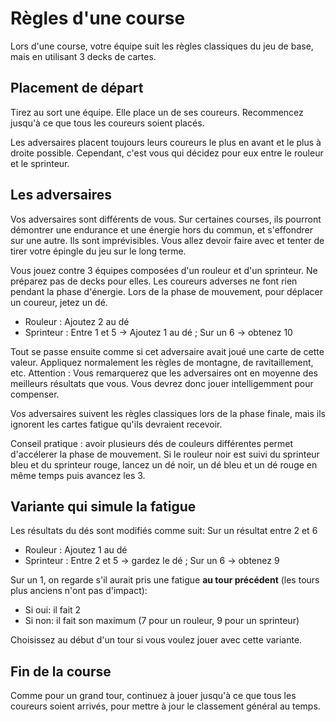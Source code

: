 # Règles d'une course

Lors d'une course, votre équipe suit les règles classiques du jeu de base, mais en utilisant 3 decks de cartes.

## Placement de départ

Tirez au sort une équipe. Elle place un de ses coureurs. Recommencez jusqu'à ce que tous les coureurs soient placés.

Les adversaires placent toujours leurs coureurs le plus en avant et le plus à droite possible. Cependant, c'est vous qui décidez pour eux entre le rouleur et le sprinteur.

## Les adversaires

Vos adversaires sont différents de vous. Sur certaines courses, ils pourront démontrer une endurance et une énergie hors du commun, et s'effondrer sur une autre. Ils sont imprévisibles. Vous allez devoir faire avec et tenter de tirer votre épingle du jeu sur le long terme.

Vous jouez contre 3 équipes composées d'un rouleur et d'un sprinteur. Ne préparez pas de decks pour elles. Les coureurs adverses ne font rien pendant la phase d'énergie. Lors de la phase de mouvement, pour déplacer un coureur, jetez un dé.
- Rouleur : Ajoutez 2 au dé
- Sprinteur :  Entre 1 et 5 -> Ajoutez 1 au dé ; Sur un 6 -> obtenez 10

Tout se passe ensuite comme si cet adversaire avait joué une carte de cette valeur. Appliquez normalement les règles de montagne, de ravitaillement, etc.
Attention : Vous remarquerez que les adversaires ont en moyenne des meilleurs résultats que vous. Vous devrez donc jouer intelligemment pour compenser.

Vos adversaires suivent les règles classiques lors de la phase finale, mais ils ignorent les cartes fatigue qu'ils devraient recevoir.

Conseil pratique : avoir plusieurs dés de couleurs différentes permet d'accélerer la phase de mouvement. Si le rouleur noir est suivi du sprinteur bleu et du sprinteur rouge, lancez un dé noir, un dé bleu et un dé rouge en même temps puis avancez les 3.

## Variante qui simule la fatigue

Les résultats du dés sont modifiés comme suit:
Sur un résultat entre 2 et 6
- Rouleur : Ajoutez 1 au dé
- Sprinteur : Entre 2 et 5 -> gardez le dé ; Sur un 6 -> obtenez 9

Sur un 1, on regarde s'il aurait pris une fatigue **au tour précédent** (les tours plus anciens n'ont pas d'impact):
- Si oui: il fait 2
- Si non: il fait son maximum (7 pour un rouleur, 9 pour un sprinteur)

Choisissez au début d'un tour si vous voulez jouer avec cette variante.

## Fin de la course

Comme pour un grand tour, continuez à jouer jusqu'à ce que tous les coureurs soient arrivés, pour mettre à jour le classement général au temps.
